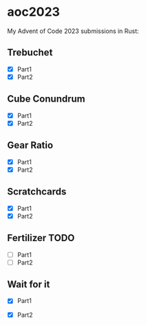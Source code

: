 # aoc2023
My Advent of Code 2023 submissions in Rust:
## Trebuchet
- [x] Part1
- [x] Part2
## Cube Conundrum
- [x] Part1
- [x] Part2
## Gear Ratio
- [x] Part1
- [x] Part2
## Scratchcards
- [x] Part1
- [x] Part2
## Fertilizer TODO
- [ ] Part1
- [ ] Part2
## Wait for it
- [x] Part1
- [x] Part2


